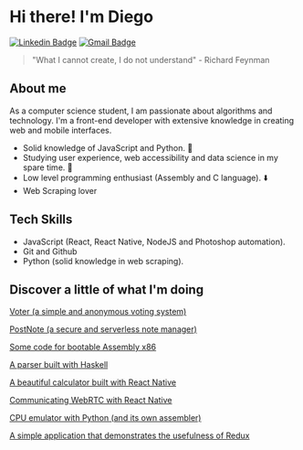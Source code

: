 # Hi there! I'm Diego

[![Linkedin Badge](https://img.shields.io/badge/-LinkedIn-456EBF?style=flat-square&logo=Linkedin&logoColor=white&link=https://www.linkedin.com/in/anajuliabit/)](https://www.linkedin.com/in/diego-c%C3%A2ndido-a5439b147/)
[![Gmail Badge](https://img.shields.io/badge/-Gmail-CA4A53?style=flat-square&logo=Gmail&logoColor=white&link=mailto:anajuliabit@gmail.com)](mailto:diegocndd4@gmail.com)

> "What I cannot create, I do not understand" - Richard Feynman

## About me

As a computer science student, I am passionate about algorithms and technology. I'm a front-end developer with extensive knowledge in creating web and mobile interfaces.

- Solid knowledge of JavaScript and Python. 🐍
- Studying user experience, web accessibility and data science in my spare time. 🤔
- Low level programming enthusiast (Assembly and C language). ⬇️
- Web Scraping lover
 
## Tech Skills

- JavaScript (React, React Native, NodeJS and Photoshop automation).
- Git and Github
- Python (solid knowledge in web scraping).

## Discover a little of what I'm doing

[Voter (a simple and anonymous voting system)](https://github.com/Diegocndd/voter-front)

[PostNote (a secure and serverless note manager)](https://post-notes.herokuapp.com/)

[Some code for bootable Assembly x86](https://github.com/Diegocndd/Assemblyx86-Bootable)

[A parser built with Haskell](https://github.com/Diegocndd/Parser-CTMCP-Haskell)

[A beautiful calculator built with React Native](https://github.com/Diegocndd/modernCalculator)

[Communicating WebRTC with React Native](https://github.com/Diegocndd/WebRTC-ReactNative-to-Browser)

[CPU emulator with Python (and its own assembler)](https://github.com/Diegocndd/cpu-emulator-python)

[A simple application that demonstrates the usefulness of Redux](https://github.com/Diegocndd/redux-basics)




